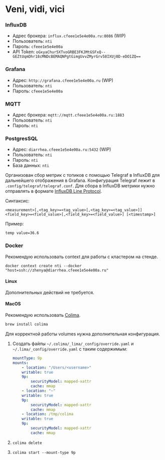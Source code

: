 # Veni, vidi, vici

### InfluxDB

-   Адрес брокера: `influx.cfeee1e5e4e00a.ru:8086` (WIP)
-   Пользователь: `nti`
-   Пароль: `cfeee1e5e4e00a`
-   API Token: `oGxyaChur5XTvoGRBE3FKJMtGSFxQ--GEZtUqmDhr18cMNDcBEMAQNPgtGimgUvvZMyrGrv58IXUj0D-eDO1ZQ==`

### Grafana

-   Адрес: `http://grafana.cfeee1e5e4e00a.ru` (WIP)
-   Пользователь: `nti`
-   Пароль: `cfeee1e5e4e00a`

### MQTT

-   Адрес брокера: `mqtt://mqtt.cfeee1e5e4e00a.ru:1883`
-   Пользователь: `nti`
-   Пароль: `nti`

### PostgresSQL

-   Адрес: `diarrhea.cfeee1e5e4e00a.ru:5432` (WIP)
-   Пользователь: `nti`
-   Пароль: `nti`
-   База данных: `nti`

Организован сбор метрик с топиков c помощью Telegraf в InfluxDB для дальнейшего отображения в Grafana.
Конфигурация Telegraf лежит в `.config/telegraf/telegraf.conf`.
Для сбора в InfluxDB метрики нужно отправлять в формате [InfluxDB Line Protocol](https://docs.influxdata.com/influxdb/v2/reference/syntax/line-protocol/).

Синтаксис:

```
<measurement>[,<tag_key>=<tag_value>[,<tag_key>=<tag_value>]] <field_key>=<field_value>[,<field_key>=<field_value>] [<timestamp>]
```

Пример:

```
temp value=36.6
```

### Docker

Рекомендую использовать context для работы с кластером на стенде.

```
docker context create nti --docker "host=ssh://zhenya@diarrhea.cfeee1e5e4e00a.ru"
```

#### Linux

Дополнительных действий не требуется.

#### MacOS

Рекомендую использовать [Colima](https://github.com/abiosoft/colima).

```bash
brew install colima
```

Для корректной работы volumes нужна дополнительная конфигурация.

1. Создать файлы `~/.colima/_lima/_config/override.yaml` и `~/.lima/_config/override.yaml` с таким содержимым:

    ```yaml
    mountType: 9p
    mounts:
        - location: "/Users/<username>"
        writable: true
        9p:
            securityModel: mapped-xattr
            cache: mmap
        - location: "~"
        writable: true
        9p:
            securityModel: mapped-xattr
            cache: mmap
        - location: /tmp/colima
        writable: true
        9p:
            securityModel: mapped-xattr
            cache: mmap
    ```

2. `colima delete`

3. `colima start --mount-type 9p`

